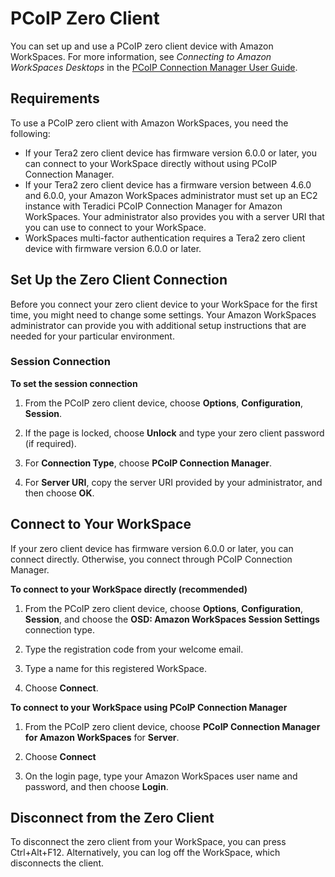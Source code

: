 # PCoIP Zero Client<a name="amazon-workspaces-pcoip-zero-client"></a>

You can set up and use a PCoIP zero client device with Amazon WorkSpaces\. For more information, see *Connecting to Amazon WorkSpaces Desktops* in the [PCoIP Connection Manager User Guide](http://www.teradici.com/web-help/Connecting_ZC_AWS_HTML5/TER1408002_Connecting_ZC_AWS.htm)\.

## Requirements<a name="zero_client_reqs"></a>

To use a PCoIP zero client with Amazon WorkSpaces, you need the following:
+ If your Tera2 zero client device has firmware version 6\.0\.0 or later, you can connect to your WorkSpace directly without using PCoIP Connection Manager\.
+ If your Tera2 zero client device has a firmware version between 4\.6\.0 and 6\.0\.0, your Amazon WorkSpaces administrator must set up an EC2 instance with Teradici PCoIP Connection Manager for Amazon WorkSpaces\. Your administrator also provides you with a server URI that you can use to connect to your WorkSpace\.
+ WorkSpaces multi\-factor authentication requires a Tera2 zero client device with firmware version 6\.0\.0 or later\.

## Set Up the Zero Client Connection<a name="zero_client_setup"></a>

Before you connect your zero client device to your WorkSpace for the first time, you might need to change some settings\. Your Amazon WorkSpaces administrator can provide you with additional setup instructions that are needed for your particular environment\.

### Session Connection<a name="connection_type"></a>

**To set the session connection**

1. From the PCoIP zero client device, choose **Options**, **Configuration**, **Session**\.

1. If the page is locked, choose **Unlock** and type your zero client password \(if required\)\.

1. For **Connection Type**, choose **PCoIP Connection Manager**\.

1. For **Server URI**, copy the server URI provided by your administrator, and then choose **OK**\.

## Connect to Your WorkSpace<a name="zero_client_connect"></a>

If your zero client device has firmware version 6\.0\.0 or later, you can connect directly\. Otherwise, you connect through PCoIP Connection Manager\.

**To connect to your WorkSpace directly \(recommended\)**

1. From the PCoIP zero client device, choose **Options**, **Configuration**, **Session**, and choose the **OSD: Amazon WorkSpaces Session Settings** connection type\.

1. Type the registration code from your welcome email\.

1. Type a name for this registered WorkSpace\.

1. Choose **Connect**\.

**To connect to your WorkSpace using PCoIP Connection Manager**

1. From the PCoIP zero client device, choose **PCoIP Connection Manager for Amazon WorkSpaces** for **Server**\.

1. Choose **Connect**

1. On the login page, type your Amazon WorkSpaces user name and password, and then choose **Login**\.

## Disconnect from the Zero Client<a name="zero_client_disconnect"></a>

To disconnect the zero client from your WorkSpace, you can press Ctrl\+Alt\+F12\. Alternatively, you can log off the WorkSpace, which disconnects the client\.